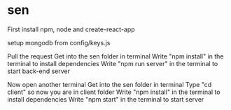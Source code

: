 # sen
First install npm, node and create-react-app

setup mongodb from config/keys.js

Pull the request
Get into the sen folder in terminal
Write "npm install" in the terminal to install dependencies
Write "npm run server" in the terminal to start back-end  server

Now open another terminal 
Get into the sen folder in terminal
Type "cd client" so now you are in client folder
Write "npm install" in the terminal to install dependencies
Write "npm start" in the terminal to start server

